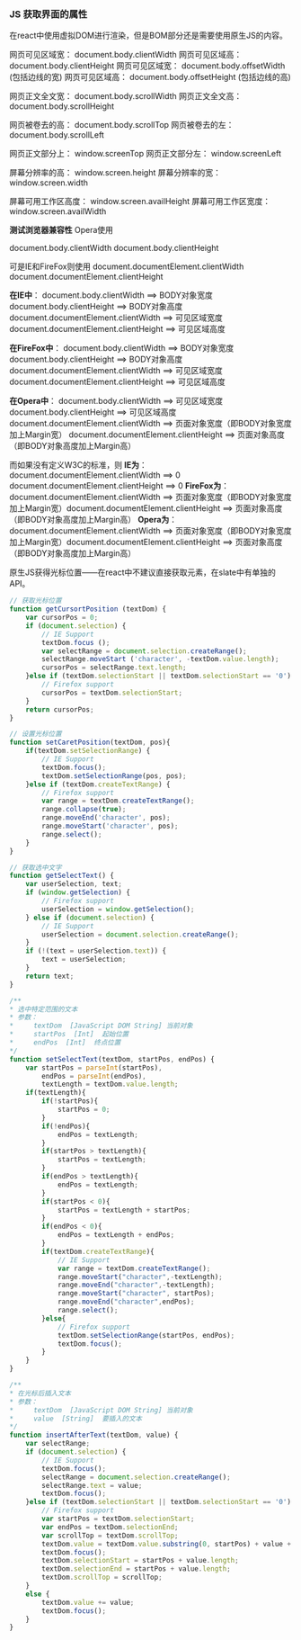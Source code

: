 ### JS 获取界面的属性

在react中使用虚拟DOM进行渲染，但是BOM部分还是需要使用原生JS的内容。

网页可见区域宽： document.body.clientWidth 
网页可见区域高： document.body.clientHeight 
网页可见区域宽： document.body.offsetWidth (包括边线的宽) 
网页可见区域高： document.body.offsetHeight (包括边线的高) 

网页正文全文宽： document.body.scrollWidth 
网页正文全文高： document.body.scrollHeight 

网页被卷去的高： document.body.scrollTop 
网页被卷去的左： document.body.scrollLeft 

网页正文部分上： window.screenTop 
网页正文部分左： window.screenLeft 

屏幕分辨率的高： window.screen.height 
屏幕分辨率的宽： window.screen.width 

屏幕可用工作区高度： window.screen.availHeight 
屏幕可用工作区宽度： window.screen.availWidth 

**测试浏览器兼容性** 
Opera使用 

document.body.clientWidth 
document.body.clientHeight 

可是IE和FireFox则使用 
document.documentElement.clientWidth 
document.documentElement.clientHeight 

**在IE中**： 
document.body.clientWidth ==> BODY对象宽度 
document.body.clientHeight ==> BODY对象高度 
document.documentElement.clientWidth ==> 可见区域宽度 
document.documentElement.clientHeight ==> 可见区域高度 

**在FireFox中**： 
document.body.clientWidth ==> BODY对象宽度 
document.body.clientHeight ==> BODY对象高度 
document.documentElement.clientWidth ==> 可见区域宽度 
document.documentElement.clientHeight ==> 可见区域高度 

**在Opera中**： 
document.body.clientWidth ==> 可见区域宽度 
document.body.clientHeight ==> 可见区域高度 
document.documentElement.clientWidth ==> 页面对象宽度（即BODY对象宽度加上Margin宽） 
document.documentElement.clientHeight ==> 页面对象高度（即BODY对象高度加上Margin高） 



而如果没有定义W3C的标准，则 
**IE为**： 
document.documentElement.clientWidth ==> 0 
document.documentElement.clientHeight ==> 0 
**FireFox为**： 
document.documentElement.clientWidth ==> 页面对象宽度（即BODY对象宽度加上Margin宽）document.documentElement.clientHeight ==> 页面对象高度（即BODY对象高度加上Margin高） 
**Opera为**： 
document.documentElement.clientWidth ==> 页面对象宽度（即BODY对象宽度加上Margin宽）document.documentElement.clientHeight ==> 页面对象高度（即BODY对象高度加上Margin高） 




原生JS获得光标位置——在react中不建议直接获取元素，在slate中有单独的API。

~~~js
// 获取光标位置
function getCursortPosition (textDom) {
    var cursorPos = 0;
    if (document.selection) {
        // IE Support
        textDom.focus ();
        var selectRange = document.selection.createRange();
        selectRange.moveStart ('character', -textDom.value.length);
        cursorPos = selectRange.text.length;
    }else if (textDom.selectionStart || textDom.selectionStart == '0') {
        // Firefox support
        cursorPos = textDom.selectionStart;
    }
    return cursorPos;
}

// 设置光标位置
function setCaretPosition(textDom, pos){
    if(textDom.setSelectionRange) {
        // IE Support
        textDom.focus();
        textDom.setSelectionRange(pos, pos);
    }else if (textDom.createTextRange) {
        // Firefox support
        var range = textDom.createTextRange();
        range.collapse(true);
        range.moveEnd('character', pos);
        range.moveStart('character', pos);
        range.select();
    }
}

// 获取选中文字
function getSelectText() {
    var userSelection, text;
    if (window.getSelection) {
        // Firefox support
        userSelection = window.getSelection();
    } else if (document.selection) {
        // IE Support
        userSelection = document.selection.createRange();
    }
    if (!(text = userSelection.text)) {
        text = userSelection;
    }
    return text;
}

/**
* 选中特定范围的文本
* 参数：
*     textDom  [JavaScript DOM String] 当前对象
*     startPos  [Int]  起始位置
*     endPos  [Int]  终点位置
*/
function setSelectText(textDom, startPos, endPos) {
    var startPos = parseInt(startPos),
        endPos = parseInt(endPos),
        textLength = textDom.value.length;
    if(textLength){
        if(!startPos){
            startPos = 0;
        }
        if(!endPos){
            endPos = textLength;
        }
        if(startPos > textLength){
            startPos = textLength;
        }
        if(endPos > textLength){
            endPos = textLength;
        }
        if(startPos < 0){
            startPos = textLength + startPos;
        }
        if(endPos < 0){
            endPos = textLength + endPos;
        }
        if(textDom.createTextRange){
            // IE Support
            var range = textDom.createTextRange();
            range.moveStart("character",-textLength);
            range.moveEnd("character",-textLength);
            range.moveStart("character", startPos);
            range.moveEnd("character",endPos);
            range.select();
        }else{
            // Firefox support
            textDom.setSelectionRange(startPos, endPos);
            textDom.focus();
        }
    }
}

/**
* 在光标后插入文本
* 参数：
*     textDom  [JavaScript DOM String] 当前对象
*     value  [String]  要插入的文本
*/
function insertAfterText(textDom, value) {
    var selectRange;
    if (document.selection) {
        // IE Support
        textDom.focus();
        selectRange = document.selection.createRange();
        selectRange.text = value;
        textDom.focus();
    }else if (textDom.selectionStart || textDom.selectionStart == '0') {
        // Firefox support
        var startPos = textDom.selectionStart;
        var endPos = textDom.selectionEnd;
        var scrollTop = textDom.scrollTop;
        textDom.value = textDom.value.substring(0, startPos) + value + textDom.value.substring(endPos, textDom.value.length);
        textDom.focus();
        textDom.selectionStart = startPos + value.length;
        textDom.selectionEnd = startPos + value.length;
        textDom.scrollTop = scrollTop;
    }
    else {
        textDom.value += value;
        textDom.focus();
    }
}

~~~

